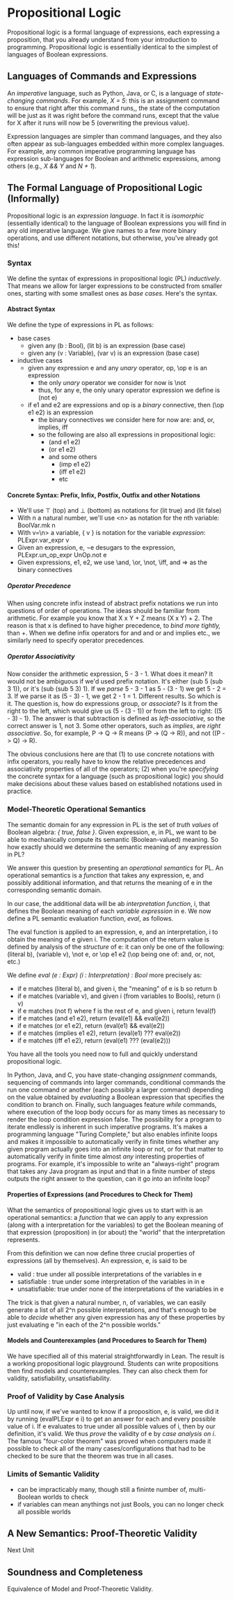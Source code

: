 # Propositional Logic

Propositional logic is a formal language of expressions, each
expressing a proposition, that you already understand from your
introduction to programming. Propositional logic is essentially
identical to the simplest of languages of Boolean expressions.

## Languages of Commands and Expressions

An *imperative* language, such as Python, Java, or C, is a
language of *state-changing commands*. For example, *X = 5*:
this is an assignment command to ensure that right after this
command runs,, the state of the computation will be just as it
was right before the command runs, except that the value for X
after it runs will now be 5 (overwriting the previous value).

Expression languages are simpler than command languages, and
they also often appear as sub-languages embedded within more 
complex languages. For example, any common imperative programming 
language has expression sub-languages for Boolean and arithmetic
expressions, among others (e.g., *X && Y* and *N + 1*).

## The Formal Language of Propositional Logic (Informally)

Propositional logic is an *expression language*. In fact it is
*isomorphic* (essentially identical) to the language of Boolean
expressions you will find in any old imperative language. We give
names to a few more binary operations, and use different notations,
but otherwise, you've already got this!

### Syntax

We define the syntax of expressions in propositional logic (PL)
*inductively*. That means we allow for larger expressions to be
constructed from smaller ones, starting with some smallest ones
as *base cases*. Here's the syntax.

#### Abstract Syntax

We define the type of expressions in PL as follows:

- base cases
  - given any (b : Bool), (lit b) is an expression (base case)
  - given any (v : Variable), (var v) is an expression (base case)
- inductive cases
  - given any expression e and any *unary* operator, op, \op e is an expression 
    - the only *unary* operator we consider for now is \not
    - thus, for any e, the only unary operator expression we define is (not e)
  - if e1 and e2 are expressions and op is a *binary* connective, then (\op e1 e2) is an expression
    - the binary connectives we consider here for now are: and, or, implies, iff
    - so the following are also all expressions in propositional logic:
      - (and e1 e2)
      - (or e1 e2)
      - and some others
        - (imp e1 e2)
        - (iff e1 e2)
        - etc

#### Concrete Syntax: Prefix, Infix, Postfix, Outfix and other Notations

- We'll use ⊤ (top) and ⊥ (bottom) as notations for (lit true) and (lit false)
- With n a natural number, we'll use \<n\> as notation for the nth variable: BoolVar.mk n
- With v=\n\> a variable, { v } is notation for the variable *expression*: PLExpr.var_expr v
- Given an  expression, e, ¬e desugars to the expression, PLExpr.un_op_expr UnOp.not e
- Given expressions, e1, e2, we use \and, \or, \not, \iff, and \=> as the binary connectives

##### Operator Precedence

When using concrete infix instead of abstract prefix notations we run into
questions of order of operations. The ideas should be familiar from arithmetic.
For example you know that X x Y + Z means (X x Y) + 2. The reason is that x is
defined to have higher precedence, to *bind more tightly,* than +. When we define
infix operators for and and or and implies etc., we similarly need to specify
operator precedences.

##### Operator Associativity

Now consider the arithmetic expression, 5 - 3 - 1. What does it mean? It would
not be ambiguous if we'd used prefix notation. It's either (sub 5 (sub 3 1)), or
it's (sub (sub 5 3) 1). If we *parse* 5 - 3 - 1 as 5 - (3 - 1) we get 5 - 2 = 3.
If we parse it as (5 - 3) - 1, we get 2 - 1 = 1. Different results. So which is
it. The question is, how do expressions group, or *associate*? Is it from the
right to the left, which would give us (5 - (3 - 1)) or from the left to right:
((5 - 3) - 1). The answer is that subtraction is defined as *left-associative,*
so the correct answer is 1, not 3. Some other operators, such as *implies*, are
*right associative*. So, for example, P -> Q -> R means (P -> (Q -> R)), and not
((P -> Q) -> R).

The obvious conclusions here are that (1) to use concrete notations with infix
operators, you really have to know the relative precedences and associativity
properties of all of the operators; (2) when you're *specifying* the concrete
syntax for a language (such as propositional logic) you should  make decisions
about these values based on established notations used in practice.

### Model-Theoretic Operational Semantics

The semantic domain for any expression in PL is the set of *truth values*
of Boolean algebra: *{ true, false }*. Given expression, e, in PL, we want
to be able to mechanically compute its semantic (Boolean-valued) meaning.
So how exactly should we determine the semantic meaning of any expression
in PL?

We answer this question by presenting an *operational semantics* for PL.
An operational semantics is a *function* that takes any expression, e,
and possibly additional information, and that returns the meaning of e
in the corresponding semantic domain.

In our case, the additional data will be ab *interpretation function*, i,
that defines the Boolean meaning of each *variable expression* in e. We
now define a PL semantic evaluation function, *eval*, as follows.

The eval function is applied to an expression, e, and an interpretation,
i to obtain the meaning of e given i. The computation of the return value 
is defined by analysis of the *structure* of e: it can only be one of the
following: (literal b), (variable v), \not e, or \op e1 e2 (\op being one 
of: and, or, not, etc.)

We define *eval (e : Expr) (i : Interpretation) : Bool* more precisely as:

- if e matches (literal b), and given i, the "meaning" of e is b so return b
- if e matches (variable v), and given i (from variables to Bools), return (i v)
- if e matches (not f) where f is the rest of e, and given i, return !eval(f)
- if e matches (and e1 e2), return (eval(e1) && eval(e2))
- if e matches (or e1 e2), return (eval(e1) && eval(e2))
- if e matches (implies e1 e2), return (eval(e1) ??? eval(e2))
- if e matches (iff e1 e2), return (eval(e1) ??? (eval(e2)))

You have all the tools you need now to full and quickly understand
propositional logic.  

In Python, Java, and C, you
have state-changing *assignment* commands, sequencing of commands
into larger commands, conditional commands the run one command or
another (each possibly a larger command) depending on the value
obtained by *evaluating* a Boolean expression that specifies the
condition to branch on. Finally, such languages feature *while*
commands, where execution of the loop body occurs for as many
times as necessary to render the loop condition expression false.
The possibility for a program to iterate endlessly is inherent
in such imperative programs. It's makes a programming language
"Turing Complete," but also enables infinite loops and makes it
impossible to automatically verify in finite times whether any
given program actually goes into an infinite loop or not, or for
that matter to automatically verify in finite time almost *any*
interesting properties of programs. For example, it's impossible
to write an "always-right" program that takes any Java program
as input and that in a finite number of steps outputs the right
answer to the question, can it go into an infinite loop?

#### Properties of Expressions (and Procedures to Check for Them)

What the semantics of propositional logic gives us to start with
is an operational semantics: a *function* that we can apply to any
expression (along with a interpretation for the variables) to get
the Boolean meaning of that expression (proposition) in (or about)
the "world" that the interpretation represents.

From this definition we can now define three crucial properties
of expressions (all by themselves). An expression, e, is said to be

- valid : true under all possible interpretations of the variables in e
- satisfiable : true under some interpretation of the variables in in e
- unsatisfiable: true under none of the interpretations of the variables in e
  
The trick is that given a natural number, n, of variables, we can easily
generate a list of all 2^n possible interpretations, and that's enough to
be able to *decide* whether any given expression has any of these properties
by just evaluating e "in each of the 2^n possible worlds."

#### Models and Counterexamples (and Procedures to Search for Them)

We have specified all of this material straightforwardly in Lean.
The result is a working propositional logic playground. Students can
write propositions then find models and counterexamples. They can
also check them for validity, satisfiability, unsatisfiability.

### Proof of Validity by Case Analysis

Up until now, if we've wanted to know if a proposition, e, is
valid, we did it by running (evalPLExpr e i) to get an answer for
each and every possible value of i. If e evaluates to true under
all possible values of i, then by our definition, it's valid. We
thus *prove* the validity of e by *case analysis on i*. The famous
"four-color theorem" was proved when computers made it possible to
check all of the many cases/configurations that had to be checked
to be sure that the theorem was true in all cases.

### Limits of Semantic Validity

- can be impracticably many, though still a fininte number of, multi-Boolean worlds to check
- if variables can mean anythings not just Bools, you can no longer check all possible worlds

## A New Semantics: Proof-Theoretic Validity

Next Unit

## Soundness and Completeness

Equivalence of Model and Proof-Theoretic Validity.